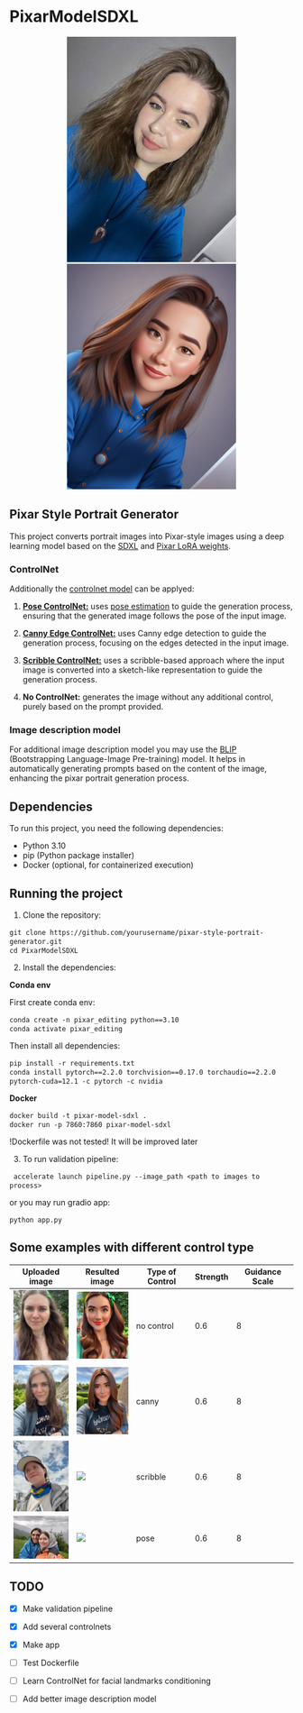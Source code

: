 # PixarModelSDXL

<p align="center">
  <img src="images/nat.jpg"  width="300"/>
  <img src="outputs/natin_1.png" width="300"/>
</p>

## Pixar Style Portrait Generator


This project converts portrait images into Pixar-style images using a deep learning model based on the [SDXL](https://huggingface.co/stabilityai/stable-diffusion-xl-base-1.0) and [Pixar LoRA weights](https://huggingface.co/ntc-ai/SDXL-LoRA-slider.pixar-style). 

### ControlNet
Additionally the [controlnet model](https://github.com/lllyasviel/ControlNet) can be applyed:

1. [**Pose ControlNet:**](https://huggingface.co/thibaud/controlnet-openpose-sdxl-1.0) uses [pose estimation](https://github.com/CMU-Perceptual-Computing-Lab/openpose) to guide the generation process, ensuring that the generated image follows the pose of the input image.

2. [**Canny Edge ControlNet:**](https://huggingface.co/diffusers/controlnet-canny-sdxl-1.0) uses Canny edge detection to guide the generation process, focusing on the edges detected in the input image.

3. [**Scribble ControlNet:**](https://huggingface.co/xinsir/controlnet-scribble-sdxl-1.0) uses a scribble-based approach where the input image is converted into a sketch-like representation to guide the generation process.

4. **No ControlNet:** generates the image without any additional control, purely based on the prompt provided.

### Image description model
For additional image description model you may use the [BLIP](https://huggingface.co/docs/transformers/model_doc/blip) (Bootstrapping Language-Image Pre-training) model. It helps in automatically generating prompts based on the content of the image, enhancing the pixar portrait generation process.

## Dependencies

To run this project, you need the following dependencies:
- Python 3.10 
- pip (Python package installer)
- Docker (optional, for containerized execution)


## Running the project

1. Clone the repository:

```
git clone https://github.com/yourusername/pixar-style-portrait-generator.git
cd PixarModelSDXL
```

2. Install the dependencies:

**Conda env**

First create conda env:
```
conda create -n pixar_editing python==3.10
conda activate pixar_editing
```

Then install all dependencies:

```
pip install -r requirements.txt
conda install pytorch==2.2.0 torchvision==0.17.0 torchaudio==2.2.0 pytorch-cuda=12.1 -c pytorch -c nvidia
```

**Docker**

```
docker build -t pixar-model-sdxl .
docker run -p 7860:7860 pixar-model-sdxl
```

!Dockerfile was not tested! It will be improved later


3. To run validation pipeline:

```
 accelerate launch pipeline.py --image_path <path to images to process>
```

or you may run gradio app:

```
python app.py
```



## Some examples with different control type


| Uploaded image  | Resulted image | Type of Control | Strength | Guidance Scale |
|--------------------|-----------------|-----------------| ----------|----------------|
| <img src="images/nina.jpg" width="100"/> | <img src="outputs/pixar_nina.png" width="100"/> | no control | 0.6 | 8 |
| <img src="images/nina_2.jpg" width="100"/> | <img src="outputs/pixar_nina_2.png" width="100"/> |  canny | 0.6 | 8 |
| <img src="images/photo_2024-07-27_14-16-25.jpg"  width="100"/> | <img src="images/zanya.png" width="100"/> |  scribble | 0.6 | 8 |
| <img src="images/photo_2024-07-27_14-16-26.jpg" width="100"/> | <img src="images/zanya_2.png" width="100"/>  | pose | 0.6 | 8 |

## TODO

- [x] Make validation pipeline
- [x] Add several controlnets
- [x] Make app
- [ ] Test Dockerfile
- [ ] Learn ControlNet for facial landmarks conditioning
- [ ] Add better image description model
 